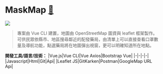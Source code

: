 # MaskMap [:link:](https://naikyding.github.io/MaskMap/)
[![](https://i.imgur.com/hIa6HkN.jpg)](https://naikyding.github.io/MaskMap/)
> 專案由 Vue CLI 建置，地圖由 OpenStreetMap 圖資與 leaflet  框架製作。可供民眾依縣市、地區搜尋鄰近的配發藥局，由清單上可以直接查看口罩數量及導航功能，點選藥局將在地圖彈出視窗，更可以明確知道所在地點。

**開發工具/語言/技術：**
|Vue.js|Vue CLI|Vue Axios|Bootstrap Vue|
|-|-|-|-|
|Javascript|Html|Git|Api|
|Leaflet JS|GitKarken|Postman|GoogleMap URL Api|
